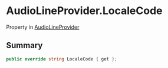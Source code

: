 # AudioLineProvider.LocaleCode

Property in [AudioLineProvider](/docs/api/csharp/yarn.unity.audiolineprovider.md)

## Summary



```csharp
public override string LocaleCode { get };
```


